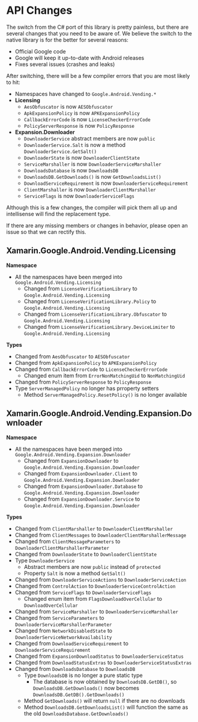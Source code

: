# API Changes

The switch from the C# port of this library is pretty painless, but there are several changes that 
you need to be aware of. We believe the switch to the native library is for the better for several 
reasons:

 - Official Google code
 - Google will keep it up-to-date with Android releases
 - Fixes several issues (crashes and leaks)

After switching, there will be a few compiler errors that you are most likely to hit:

 - Namespaces have changed to `Google.Android.Vending.*`
 - **Licensing**
    - `AesObfuscator` is now `AESObfuscator`
    - `ApkExpansionPolicy` is now `APKExpansionPolicy`
    - `CallbackErrorCode` is now `LicenseCheckerErrorCode`
    - `PolicyServerResponse` is now `PolicyResponse`
 - **Expansion.Downloader**
    - `DownloaderService` abstract members are now `public`
    - `DownloaderService.Salt` is now a method `DownloaderService.GetSalt()`
    - `DownloaderState` is now `DownloaderClientState`
    - `ServiceMarshaller` is now `DownloaderServiceMarshaller`
    - `DownloadsDatabase` is now `DownloadsDB`
    - `DownloadsDB.GetDownloads()` is now `GetDownloadsList()`
    - `DownloadServiceRequirement` is now `DownloaderServiceRequirement`
    - `ClientMarshaller` is now `DownloaderClientMarshaller`
    - `ServiceFlags` is now `DownloaderServiceFlags`

Although this is a few changes, the compiler will pick them all up and intellisense will find the 
replacement type.

If there are any missing members or changes in behavior, please open an issue so that 
we can rectify this.

## Xamarin.Google.Android.Vending.Licensing

**Namespace**

 - All the namespaces have been merged into `Google.Android.Vending.Licensing`
    - Changed from `LicenseVerificationLibrary` to `Google.Android.Vending.Licensing`
    - Changed from `LicenseVerificationLibrary.Policy` to `Google.Android.Vending.Licensing`
    - Changed from `LicenseVerificationLibrary.Obfuscator` to `Google.Android.Vending.Licensing`
    - Changed from `LicenseVerificationLibrary.DeviceLimiter` to `Google.Android.Vending.Licensing`

**Types**

 - Changed from `AesObfuscator` to `AESObfuscator`
 - Changed from `ApkExpansionPolicy` to `APKExpansionPolicy`
 - Changed from `CallbackErrorCode` to `LicenseCheckerErrorCode`
    - Changed enum item from `ErrorNonMatchingUid` to `NonMatchingUid`
 - Changed from `PolicyServerResponse` to `PolicyResponse`
 - Type `ServerManagedPolicy` no longer has prroperty setters
    - Method `ServerManagedPolicy.ResetPolicy()` is no longer available

## Xamarin.Google.Android.Vending.Expansion.Downloader

**Namespace**

 - All the namespaces have been merged into `Google.Android.Vending.Expansion.Downloader`
    - Changed from `ExpansionDownloader` to `Google.Android.Vending.Expansion.Downloader`
    - Changed from `ExpansionDownloader.Client` to `Google.Android.Vending.Expansion.Downloader`
    - Changed from `ExpansionDownloader.Database` to `Google.Android.Vending.Expansion.Downloader`
    - Changed from `ExpansionDownloader.Service` to `Google.Android.Vending.Expansion.Downloader`

**Types**

 - Changed from `ClientMarshaller` to `DownloaderClientMarshaller`
 - Changed from `ClientMessages` to `DownloaderClientMarshallerMessage`
 - Changed from `ClientMessageParameters` to `DownloaderClientMarshallerParameter`
 - Changed from `DownloaderState` to `DownloaderClientState`
 - Type `DownloaderService` 
    - Abstract members are now `public` instead of `protected`
    - Property `Salt` is now a method `GetSalt()`
 - Changed from `DownloaderServiceActions` to `DownloaderServiceAction`
 - Changed from `ControlAction` to `DownloaderServiceControlAction`
 - Changed from `ServiceFlags` to `DownloaderServiceFlags`
    - Changed enum item from `FlagsDownloadOverCellular` to `DownloadOverCellular`
 - Changed from `ServiceMarshaller` to `DownloaderServiceMarshaller`
 - Changed from `ServiceParameters` to `DownloaderServiceMarshallerParameter`
 - Changed from `NetworkDisabledState` to `DownloaderServiceNetworkAvailability`
 - Changed from `DownloadServiceRequirement` to `DownloaderServiceRequirement`
 - Changed from `ExpansionDownloadStatus` to `DownloaderServiceStatus`
 - Changed from `DownloadStatusExtras` to `DownloaderServiceStatusExtras`
 - Changed from `DownloadsDatabase` to `DownloadsDB`
    - Type `DownloadsDB` is no longer a pure static type
       - The database is now obtained by `DownloadsDB.GetDB()`, so `DownloadsDB.GetDownloads()` 
         now becomes `DownloadsDB.GetDB().GetDownloads()`
    - Method `GetDownloads()` will return `null` if there are no downloads
    - Method `DownloadsDB.GetDownloadsList()` will function the same as the 
      old `DownloadsDatabase.GetDownloads()`

